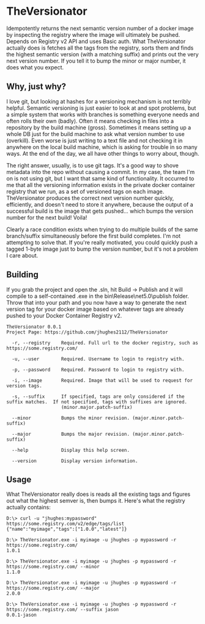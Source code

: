 # TheVersionator
Idempotently returns the next semantic version number of a docker image by inspecting the registry where the image will ultimately be pushed.  Depends on Registry v2 API and uses Basic auth.  What TheVersionator actually does is fetches all the tags from the registry, sorts them and finds the highest semantic version (with a matching suffix) and prints out the very next version number.  If you tell it to bump the minor or major number, it does what you expect.

## Why, just why?
I love git, but looking at hashes for a versioning mechanism is not terribly helpful.  Semantic versioning is just easier to look at and spot problems, but a simple system that works with branches is something everyone needs and often rolls their own (badly).  Often it means checking in files into a repository by the build machine (gross).  Sometimes it means setting up a whole DB just for the build machine to ask what version number to use (overkill).  Even worse is just writing to a text file and not checking it in anywhere on the local build machine, which is asking for trouble in so many ways.  At the end of the day, we all have other things to worry about, though.  

The right answer, usually, is to use git tags.  It's a good way to shove metadata into the repo without causing a commit.  In my case, the team I'm on is not using git, but I want that same kind of functionality.  It occurred to me that all the versioning information exists in the private docker container registry that we run, as a set of versioned tags on each image.  TheVersionator produces the correct next version number quickly, efficiently, and doesn't need to store it anywhere, because the output of a successful build is the image that gets pushed... which bumps the version number for the next build!  Voila!

Clearly a race condition exists when trying to do multiple builds of the same branch/suffix simultaneously before the first build completes.  I'm not attempting to solve that.  If you're really motivated, you could quickly push a tagged 1-byte image just to bump the version number, but it's not a problem I care about.

## Building
If you grab the project and open the .sln, hit Build -> Publish and it will compile to a self-contained .exe in the bin\Release\net5.0\publish folder.  Throw that into your path and you now have a way to generate the next version tag for your docker image based on whatever tags are already pushed to your Docker Container Registry v2.
```
TheVersionator 0.0.1
Project Page: https://github.com/jhughes2112/TheVersionator

  -r, --registry    Required. Full url to the docker registry, such as https://some.registry.com/

  -u, --user        Required. Username to login to registry with.

  -p, --password    Required. Password to login to registry with.

  -i, --image       Required. Image that will be used to request for version tags.

  -s, --suffix      If specified, tags are only considered if the suffix matches.  If not specified, tags with suffixes are ignored.
                    (minor.major.patch-suffix)

  --minor           Bumps the minor revision. (major.minor.patch-suffix)

  --major           Bumps the major revision. (major.minor.patch-suffix)

  --help            Display this help screen.

  --version         Display version information.
```
  
## Usage
What TheVersionator really does is reads all the existing tags and figures out what the highest semver is, then bumps it.  Here's what the registry actually contains:
```
D:\> curl -u "jhughes:mypassword" https://some.registry.com/v2/edge/tags/list
{"name":"myimage","tags":["1.0.0","latest"]}

D:\> TheVersionator.exe -i myimage -u jhughes -p mypassword -r https://some.registry.com/
1.0.1

D:\> TheVersionator.exe -i myimage -u jhughes -p mypassword -r https://some.registry.com/ --minor
1.1.0

D:\> TheVersionator.exe -i myimage -u jhughes -p mypassword -r https://some.registry.com/ --major
2.0.0

D:\> TheVersionator.exe -i myimage -u jhughes -p mypassword -r https://some.registry.com/ --suffix jason
0.0.1-jason
```
